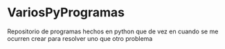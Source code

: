 # VariosPyProgramas
Repositorio de programas hechos en python que de vez en cuando se me ocurren crear para resolver uno que otro problema
